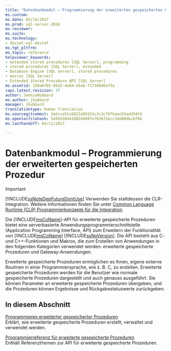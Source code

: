 ```yaml
---
title: "Datenbankmodul – Programmierung der erweiterten gespeicherten Prozedur | Microsoft-Dokumentation"
ms.custom: 
ms.date: 03/14/2017
ms.prod: sql-server-2016
ms.reviewer: 
ms.suite: 
ms.technology:
- docset-sql-devref
ms.tgt_pltfrm: 
ms.topic: reference
helpviewer_keywords:
- extended stored procedures [SQL Server], programming
- stored procedures [SQL Server], extended
- Database Engine [SQL Server], stored procedures
- macros [SQL Server]
- Extended Stored Procedure API [SQL Server]
ms.assetid: 158a6765-0542-4e84-b5ab-f173d946ef5e
caps.latest.revision: 37
author: JennieHubbard
ms.author: jhubbard
manager: jhubbard
translationtype: Human Translation
ms.sourcegitcommit: 2edcce51c6822a89151c3c3c76fbaacb5edd54f4
ms.openlocfilehash: 5a95d30441082dd497e7626f2ecc3de08dbcbf8b
ms.lasthandoff: 04/11/2017

---
```

# <a name="database-engine-extended-stored-procedure-programming"></a>Datenbankmodul – Programmierung der erweiterten gespeicherten Prozedur
    
> [!IMPORTANT]  
>  [!INCLUDE[ssNoteDepFutureDontUse](../includes/ssnotedepfuturedontuse-md.md)] Verwenden Sie stattdessen die CLR-Integration. Weitere Informationen finden Sie unter [Common Language Runtime &#40;CLR&#41; Programmierkonzepte für die Integration](../relational-databases/clr-integration/common-language-runtime-clr-integration-programming-concepts.md).  
  
 Die [!INCLUDE[msCoName](../includes/msconame-md.md)]-API für erweiterte gespeicherte Prozeduren bietet eine serverbasierte Anwendungsprogrammierschnittstelle (Application Programming Interface, API) zum Erweitern der Funktionalität von [!INCLUDE[msCoName](../includes/msconame-md.md)] [!INCLUDE[ssNoVersion](../includes/ssnoversion-md.md)]. Die API besteht aus C- und C++-Funktionen und Makros, die zum Erstellen von Anwendungen in den folgenden Kategorien verwendet werden: erweiterte gespeicherte Prozeduren und Gateway-Anwendungen.  
  
 Erweiterte gespeicherte Prozeduren ermöglichen es Ihnen, eigene externe Routinen in einer Programmiersprache, wie z. B. C, zu erstellen. Erweiterte gespeicherte Prozeduren werden für die Benutzer wie normale gespeicherte Prozeduren dargestellt und auch genauso ausgeführt. Sie können Parameter an erweiterte gespeicherte Prozeduren übergeben, und die Prozeduren können Ergebnisse und Rückgabestatuswerte zurückgeben.  
  
## <a name="in-this-section"></a>In diesem Abschnitt  
 [Programmieren erweiterter gespeicherter Prozeduren](../relational-databases/extended-stored-procedures-programming/database-engine-extended-stored-procedures-programming.md)  
 Erklärt, wie erweiterte gespeicherte Prozeduren erstellt, verwaltet und verwendet werden.  
  
 [Programmierreferenz für erweiterte gespeicherte Prozeduren](../relational-databases/extended-stored-procedures-reference/database-engine-extended-stored-procedures-reference.md)  
 Enthält Referenzthemen zur API für erweiterte gespeicherte Prozeduren.  
  
  
